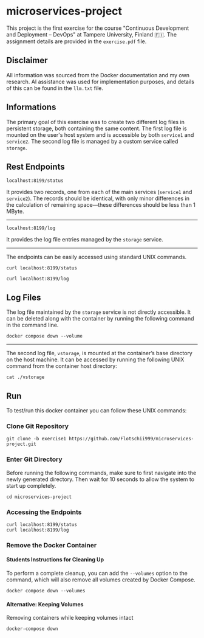 # microservices-project

This project is the first exercise for the course "Continuous Development and Deployment – DevOps" at Tampere University, Finland 🇫🇮. The assignment details are provided in the `exercise.pdf` file.

## Disclaimer

All information was sourced from the Docker documentation and my own research. AI assistance was used for implementation purposes, and details of this can be found in the `llm.txt` file.

## Informations

The primary goal of this exercise was to create two different log files in persistent storage, both containing the same content. The first log file is mounted on the user's host system and is accessible by both `service1` and `service2`. The second log file is managed by a custom service called `storage`.

## Rest Endpoints

`localhost:8199/status`

It provides two records, one from each of the main services (`service1` and `service2`). The records should be identical, with only minor differences in the calculation of remaining space—these differences should be less than 1 MByte.

---

`localhost:8199/log`

It provides the log file entries managed by the `storage` service.

---

The endpoints can be easily accessed using standard UNIX commands.

```
curl localhost:8199/status
```

```
curl localhost:8199/log
```

## Log Files

The log file maintained by the `storage` service is not directly accessible. It can be deleted along with the container by running the following command in the command line.

```
docker compose down --volume  
```

---

The second log file, `vstorage`, is mounted at the container’s base directory on the host machine. It can be accessed by running the following UNIX command from the container host directory:

```
cat ./vstorage
```

## Run

To test/run this docker container you can follow these UNIX commands:

### Clone Git Repository

```
git clone -b exercise1 https://github.com/Flotschii999/microservices-project.git
```

### Enter Git Directory

Before running the following commands, make sure to first navigate into the newly generated directory. Then wait for 10 seconds to allow the system to start up completely.

```
cd microservices-project
```

### Accessing the Endpoints

```
curl localhost:8199/status
curl localhost:8199/log
```

### Remove the Docker Container

#### Students Instructions for Cleaning Up

To perform a complete cleanup, you can add the `--volumes` option to the command, which will also remove all volumes created by Docker Compose.

```
docker compose down --volumes

```

#### Alternative: Keeping Volumes 

Removing containers while keeping volumes intact

```
docker-compose down
```
